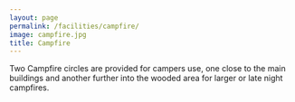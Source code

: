 ```yaml
---
layout: page
permalink: /facilities/campfire/
image: campfire.jpg
title: Campfire
---
```


Two Campfire circles are provided for campers use, one close to the main buildings and another further into the wooded area for larger or late night campfires.
